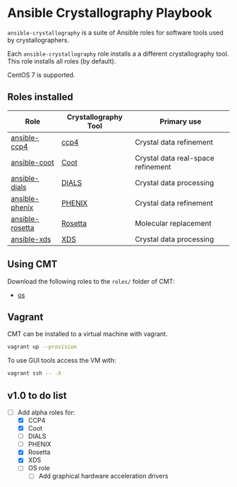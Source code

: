# Ansible Crystallography Playbook

`ansible-crystallography` is a suite of Ansible roles for software tools used by crystallographers.

Each `ansible-crystallography` role installs a a different crystallography tool. This role installs all roles (by default).

CentOS 7 is supported.

## Roles installed

| Role | Crystallography Tool | Primary use |
|------|----------------------|-------------|
| [ansible-ccp4](https://github.com/ansible-crystallography/ansible-ccp4.git) | [ccp4](http://www.ccp4.ac.uk/tutorials/targets/standard/) | Crystal data refinement |
| [ansible-coot](https://github.com/ansible-crystallography/ansible-coot.git) | [Coot](https://www2.mrc-lmb.cam.ac.uk/personal/pemsley/coot/) | Crystal data real-space refinement |
| [ansible-dials](https://github.com/ansible-crystallography/ansible-dials.git) | [DIALS](https://dials.github.io/) | Crystal data processing |
| [ansible-phenix](https://github.com/ansible-crystallography/ansible-phenix.git) | [PHENIX](https://www.phenix-online.org/) | Crystal data refinement |
| [ansible-rosetta](https://github.com/ansible-crystallography/ansible-rosetta.git) | [Rosetta](https://www.rosettacommons.org/software) | Molecular replacement |
| [ansible-xds](https://github.com/ansible-crystallography/ansible-xds.git) | [XDS](http://xds.mpimf-heidelberg.mpg.de/) | Crystal data processing |

## Using CMT

Download the following roles to the `roles/` folder of CMT:
 - [os](https://github.com/ansible-crystallography/os.git)

## Vagrant

CMT can be installed to a virtual machine with vagrant.

```bash
vagrant up --provision
```

To use GUI tools access the VM with:
```bash
vagrant ssh -- -X
```

## v1.0 to do list

- [ ] Add alpha roles for:
  - [x] CCP4
  - [X] Coot
  - [ ] DIALS
  - [ ] PHENIX
  - [X] Rosetta
  - [x] XDS
  - [ ] OS role
    - [ ] Add graphical hardware acceleration drivers
